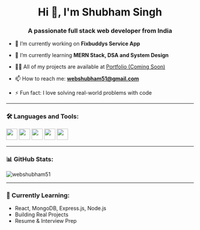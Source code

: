 <h1 align="center">Hi 👋, I'm Shubham Singh</h1>
<h3 align="center">A passionate full stack web developer from India</h3>

- 🔭 I’m currently working on **Fixbuddys Service App**

- 🌱 I’m currently learning **MERN Stack, DSA and System Design**

- 👨‍💻 All of my projects are available at [Portfolio (Coming Soon)](https://webshubham51.github.io)

- 📫 How to reach me: **webshubham51@gmail.com**

- ⚡ Fun fact: I love solving real-world problems with code

---

### 🛠️ Languages and Tools:

<p align="left">
  <img src="https://cdn.jsdelivr.net/gh/devicons/devicon/icons/html5/html5-original.svg" height="30" />
  <img src="https://cdn.jsdelivr.net/gh/devicons/devicon/icons/css3/css3-original.svg" height="30" />
  <img src="https://cdn.jsdelivr.net/gh/devicons/devicon/icons/javascript/javascript-original.svg" height="30" />
  <img src="https://cdn.jsdelivr.net/gh/devicons/devicon/icons/nodejs/nodejs-original.svg" height="30" />
  <img src="https://cdn.jsdelivr.net/gh/devicons/devicon/icons/mongodb/mongodb-original.svg" height="30" />
</p>

---

### 📊 GitHub Stats:

<p align="left">
  <img src="https://github-readme-stats.vercel.app/api?username=webshubham51&show_icons=true&locale=en" alt="webshubham51" />
</p>

---

### 🧠 Currently Learning:
- React, MongoDB, Express.js, Node.js  
- Building Real Projects  
- Resume & Interview Prep  

